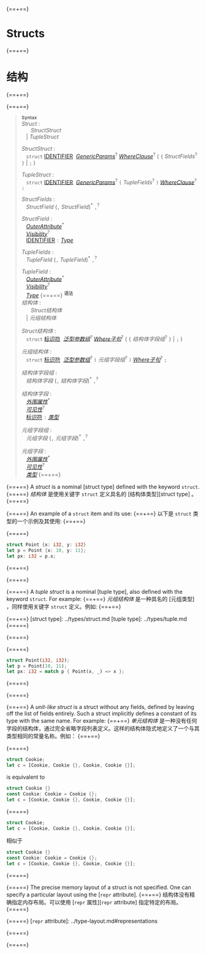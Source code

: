 {==+==}
# Structs
{==+==}
# 结构
{==+==}


{==+==}
> **<sup>Syntax</sup>**\
> _Struct_ :\
> &nbsp;&nbsp; &nbsp;&nbsp; _StructStruct_\
> &nbsp;&nbsp; | _TupleStruct_
>
> _StructStruct_ :\
> &nbsp;&nbsp; `struct`
>   [IDENTIFIER]&nbsp;
>   [_GenericParams_]<sup>?</sup>
>   [_WhereClause_]<sup>?</sup>
>   ( `{` _StructFields_<sup>?</sup> `}` | `;` )
>
> _TupleStruct_ :\
> &nbsp;&nbsp; `struct`
>   [IDENTIFIER]&nbsp;
>   [_GenericParams_]<sup>?</sup>
>   `(` _TupleFields_<sup>?</sup> `)`
>   [_WhereClause_]<sup>?</sup>
>   `;`
>
> _StructFields_ :\
> &nbsp;&nbsp; _StructField_ (`,` _StructField_)<sup>\*</sup> `,`<sup>?</sup>
>
> _StructField_ :\
> &nbsp;&nbsp; [_OuterAttribute_]<sup>\*</sup>\
> &nbsp;&nbsp; [_Visibility_]<sup>?</sup>\
> &nbsp;&nbsp; [IDENTIFIER] `:` [_Type_]
>
> _TupleFields_ :\
> &nbsp;&nbsp; _TupleField_ (`,` _TupleField_)<sup>\*</sup> `,`<sup>?</sup>
>
> _TupleField_ :\
> &nbsp;&nbsp; [_OuterAttribute_]<sup>\*</sup>\
> &nbsp;&nbsp; [_Visibility_]<sup>?</sup>\
> &nbsp;&nbsp; [_Type_]
{==+==}
> **<sup>语法</sup>**\
> _结构体_ :\
> &nbsp;&nbsp; &nbsp;&nbsp; _Struct结构体_\
> &nbsp;&nbsp; | _元组结构体_
>
> _Struct结构体_ :\
> &nbsp;&nbsp; `struct`
>   [标识符][IDENTIFIER]&nbsp;
>   [_泛型参数组_][_GenericParams_]<sup>?</sup>
>   [_Where子句_][_WhereClause_]<sup>?</sup>
>   ( `{` _结构体字段组_<sup>?</sup> `}` | `;` )
>
> _元组结构体_ :\
> &nbsp;&nbsp; `struct`
>   [标识符][IDENTIFIER]&nbsp;
>   [_泛型参数组_][_GenericParams_]<sup>?</sup>
>   `(` _元组字段组_<sup>?</sup> `)`
>   [_Where子句_][_WhereClause_]<sup>?</sup>
>   `;`
>
> _结构体字段组_ :\
> &nbsp;&nbsp; _结构体字段_ (`,` _结构体字段_)<sup>\*</sup> `,`<sup>?</sup>
>
> _结构体字段_ :\
> &nbsp;&nbsp; [_外围属性_][_OuterAttribute_]<sup>\*</sup>\
> &nbsp;&nbsp; [_可见性_][_Visibility_]<sup>?</sup>\
> &nbsp;&nbsp; [标识符][IDENTIFIER] `:` [_类型_][_Type_]
>
> _元组字段组_ :\
> &nbsp;&nbsp; _元组字段_ (`,` _元组字段_)<sup>\*</sup> `,`<sup>?</sup>
>
> _元组字段_ :\
> &nbsp;&nbsp; [_外围属性_][_OuterAttribute_]<sup>\*</sup>\
> &nbsp;&nbsp; [_可见性_][_Visibility_]<sup>?</sup>\
> &nbsp;&nbsp; [_类型_][_Type_]
{==+==}


{==+==}
A _struct_ is a nominal [struct type] defined with the keyword `struct`.
{==+==}
_结构体_ 是使用关键字 `struct` 定义具名的 [结构体类型][struct type] 。
{==+==}


{==+==}
An example of a `struct` item and its use:
{==+==}
以下是 `struct` 类型的一个示例及其使用:
{==+==}


{==+==}
```rust
struct Point {x: i32, y: i32}
let p = Point {x: 10, y: 11};
let px: i32 = p.x;
```
{==+==}

{==+==}


{==+==}
A _tuple struct_ is a nominal [tuple type], also defined with the keyword
`struct`. For example:
{==+==}
_元组结构体_ 是一种具名的 [元组类型] ，同样使用关键字 `struct` 定义。例如:
{==+==}


{==+==}
[struct type]: ../types/struct.md
[tuple type]: ../types/tuple.md
{==+==}

{==+==}


{==+==}
```rust
struct Point(i32, i32);
let p = Point(10, 11);
let px: i32 = match p { Point(x, _) => x };
```
{==+==}

{==+==}


{==+==}
A _unit-like struct_ is a struct without any fields, defined by leaving off the
list of fields entirely. Such a struct implicitly defines a constant of its
type with the same name. For example:
{==+==}
 _单元结构体_ 是一种没有任何字段的结构体，通过完全省略字段列表定义。这样的结构体隐式地定义了一个与其类型相同的常量名称。例如：
{==+==}


{==+==}
```rust
struct Cookie;
let c = [Cookie, Cookie {}, Cookie, Cookie {}];
```

is equivalent to

```rust
struct Cookie {}
const Cookie: Cookie = Cookie {};
let c = [Cookie, Cookie {}, Cookie, Cookie {}];
```
{==+==}
```rust
struct Cookie;
let c = [Cookie, Cookie {}, Cookie, Cookie {}];
```

相似于

```rust
struct Cookie {}
const Cookie: Cookie = Cookie {};
let c = [Cookie, Cookie {}, Cookie, Cookie {}];
```
{==+==}


{==+==}
The precise memory layout of a struct is not specified. One can specify a
particular layout using the [`repr` attribute].
{==+==}
结构体没有精确指定内存布局。可以使用 [`repr` 属性][`repr` attribute] 指定特定的布局。
{==+==}


{==+==}
[`repr` attribute]: ../type-layout.md#representations

[_OuterAttribute_]: ../attributes.md
[IDENTIFIER]: ../identifiers.md
[_GenericParams_]: generics.md
[_WhereClause_]: generics.md#where-clauses
[_Visibility_]: ../visibility-and-privacy.md
[_Type_]: ../types.md#type-expressions
{==+==}

{==+==}